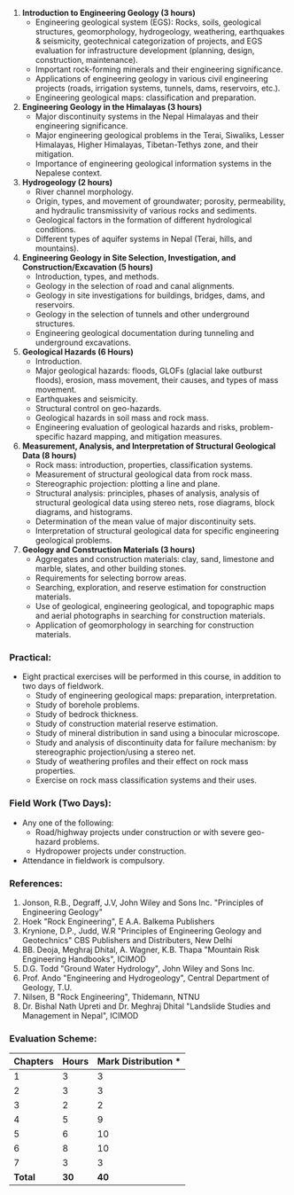 1. **Introduction to Engineering Geology (3 hours)**
    * Engineering geological system (EGS): Rocks, soils, geological structures, geomorphology, hydrogeology, weathering, earthquakes & seismicity, geotechnical categorization of projects, and EGS evaluation for infrastructure development (planning, design, construction, maintenance).
    * Important rock-forming minerals and their engineering significance.
    * Applications of engineering geology in various civil engineering projects (roads, irrigation systems, tunnels, dams, reservoirs, etc.).
    * Engineering geological maps: classification and preparation.
2. **Engineering Geology in the Himalayas (3 hours)**
    * Major discontinuity systems in the Nepal Himalayas and their engineering significance.
    * Major engineering geological problems in the Terai, Siwaliks, Lesser Himalayas, Higher Himalayas, Tibetan-Tethys zone, and their mitigation.
    * Importance of engineering geological information systems in the Nepalese context.
3. **Hydrogeology (2 hours)**
    * River channel morphology.
    * Origin, types, and movement of groundwater; porosity, permeability, and hydraulic transmissivity of various rocks and sediments.
    * Geological factors in the formation of different hydrological conditions.
    * Different types of aquifer systems in Nepal (Terai, hills, and mountains).
4. **Engineering Geology in Site Selection, Investigation, and Construction/Excavation (5 hours)**
    * Introduction, types, and methods.
    * Geology in the selection of road and canal alignments.
    * Geology in site investigations for buildings, bridges, dams, and reservoirs.
    * Geology in the selection of tunnels and other underground structures.
    * Engineering geological documentation during tunneling and underground excavations.
5. **Geological Hazards (6 Hours)**
    * Introduction.
    * Major geological hazards: floods, GLOFs (glacial lake outburst floods), erosion, mass movement, their causes, and types of mass movement.
    * Earthquakes and seismicity.
    * Structural control on geo-hazards.
    * Geological hazards in soil mass and rock mass.
    * Engineering evaluation of geological hazards and risks, problem-specific hazard mapping, and mitigation measures.
6. **Measurement, Analysis, and Interpretation of Structural Geological Data (8 hours)**
    * Rock mass: introduction, properties, classification systems.
    * Measurement of structural geological data from rock mass.
    * Stereographic projection: plotting a line and plane.
    * Structural analysis: principles, phases of analysis, analysis of structural geological data using stereo nets, rose diagrams, block diagrams, and histograms.
    * Determination of the mean value of major discontinuity sets.
    * Interpretation of structural geological data for specific engineering geological problems.
7. **Geology and Construction Materials (3 hours)**
    * Aggregates and construction materials: clay, sand, limestone and marble, slates, and other building stones.
    * Requirements for selecting borrow areas.
    * Searching, exploration, and reserve estimation for construction materials.
    * Use of geological, engineering geological, and topographic maps and aerial photographs in searching for construction materials.
    * Application of geomorphology in searching for construction materials.

### Practical:

* Eight practical exercises will be performed in this course, in addition to two days of fieldwork.
    * Study of engineering geological maps: preparation, interpretation.
    * Study of borehole problems.
    * Study of bedrock thickness.
    * Study of construction material reserve estimation.
    * Study of mineral distribution in sand using a binocular microscope.
    * Study and analysis of discontinuity data for failure mechanism: by stereographic projection/using a stereo net.
    * Study of weathering profiles and their effect on rock mass properties.
    * Exercise on rock mass classification systems and their uses.

### Field Work (Two Days):

* Any one of the following:
    * Road/highway projects under construction or with severe geo-hazard problems.
    * Hydropower projects under construction.
* Attendance in fieldwork is compulsory.

### References:

1. Jonson, R.B., Degraff, J.V, John Wiley and Sons Inc. "Principles of Engineering Geology"
2. Hoek "Rock Engineering", E A.A. Balkema Publishers
3. Krynione, D.P., Judd, W.R "Principles of Engineering Geology and Geotechnics" CBS Publishers and Distributers, New Delhi
4. BB. Deoja, Meghraj Dhital, A. Wagner, K.B. Thapa "Mountain Risk Engineering Handbooks", ICIMOD
5. D.G. Todd "Ground Water Hydrology", John Wiley and Sons Inc.
6. Prof. Ando "Engineering and Hydrogeology", Central Department of Geology, T.U.
7. Nilsen, B "Rock Engineering", Thidemann, NTNU
8. Dr. Bishal Nath Upreti and Dr. Meghraj Dhital "Landslide Studies and Management in Nepal", ICIMOD

### Evaluation Scheme:

| Chapters  | Hours  | Mark Distribution * |
| --------- | ------ | ------------------- |
| 1         | 3      | 3                   |
| 2         | 3      | 3                   |
| 3         | 2      | 2                   |
| 4         | 5      | 9                   |
| 5         | 6      | 10                  |
| 6         | 8      | 10                  |
| 7         | 3      | 3                   |
| **Total** | **30** | **40**              |
